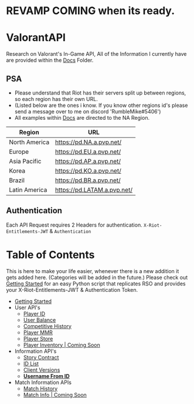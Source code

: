 # REVAMP COMING when its ready.

# ValorantAPI
Research on Valorant's In-Game API, All of the Information I currently have are provided within the [Docs](https://github.com/RumbleMike/ValorantAPI/tree/master/Docs) Folder.

## PSA
- Please understand that Riot has their servers split up between regions, so each region has their own URL.
- (Listed below are the ones i know. If you know other regions id's please send a message over to me on discord 'RumbleMike#5406')
- All examples within [Docs](https://github.com/RumbleMike/ValorantAPI/tree/master/Docs) are directed to the NA Region.

| Region | URL |
| - | - |
| North America | https://pd.NA.a.pvp.net/ |
| Europe | https://pd.EU.a.pvp.net/ |
| Asia Pacific | https://pd.AP.a.pvp.net/ |
| Korea | https://pd.KO.a.pvp.net/ |
| Brazil | https://pd.BR.a.pvp.net/ |
| Latin America | https://pd.LATAM.a.pvp.net/ |

## Authentication
Each API Request requires 2 Headers for authentication.
`X-Riot-Entitlements-JWT` & `Authentication`

# Table of Contents
This is here to make your life easier, whenever there is a new addition it gets added here. (Categories will be added in the future.)
Please check out [Getting Started](https://github.com/RumbleMike/ValorantAPI/blob/master/Docs/GettingStarted.md) for an easy Python script that replicates RSO and provides your X-Riot-Entitlements-JWT & Authentication Token.
- [Getting Started](https://github.com/RumbleMike/ValorantAPI/blob/master/Docs/GettingStarted.md)
- User API's
	- [Player ID](https://github.com/RumbleMike/ValorantAPI/blob/master/Docs/PlayerID.md)
	- [User Balance](https://github.com/RumbleMike/ValorantAPI/blob/master/Docs/UserBalance.md)
	- [Competitive History](https://github.com/RumbleMike/ValorantAPI/blob/master/Docs/CompetitiveHistory.md)
	- [Player MMR](https://github.com/RumbleMike/ValorantAPI/blob/master/Docs/PlayerMMR.md)
	- [Player Store](https://github.com/RumbleMike/ValorantAPI/blob/master/Docs/PlayerStore.md)
	- [Player Inventory | Coming Soon](https://github.com/RumbleMike/ValorantAPI/blob/master/Docs/PlayerInventory.md)
- Information API's
	- [Story Contract](https://github.com/RumbleMike/ValorantAPI/blob/master/Docs/StoryContract.md)
	- [ID List](https://github.com/RumbleMike/ValorantAPI/blob/master/Docs/IDList.md)
	- [Client Versions](https://github.com/RumbleMike/ValorantAPI/blob/master/Docs/ClientVersions.md)
	- [**Username From ID**](https://github.com/RumbleMike/ValorantAPI/blob/master/Docs/GetUserfromID.md)
- Match Information APIs
	- [Match History](https://github.com/RumbleMike/ValorantAPI/blob/master/Docs/MatchHistory.md)
	- [Match Info | Coming Soon]()
